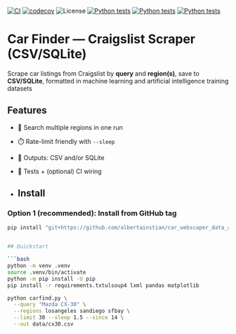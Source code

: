 [![CI](https://github.com/albertainstian/car_webscaper_data_ai_ml/actions/workflows/python-tests.yml/badge.svg?branch=main)](https://github.com/albertainstian/car_webscaper_data_ai_ml/actions/workflows/python-tests.yml) [![codecov](https://codecov.io/gh/albertainstian/car_webscaper_data_ai_ml/branch/main/graph/badge.svg)](https://codecov.io/gh/albertainstian/car_webscaper_data_ai_ml) ![License](https://img.shields.io/badge/license-MIT-blue.svg)
[![Python tests](https://github.com/albertainstian/car_webscaper_data_ai_ml/actions/workflows/python-tests.yml/badge.svg?branch=main)](https://github.com/albertainstian/car_webscaper_data_ai_ml/actions/workflows/python-tests.yml)
[![Python tests](https://github.com/albertainstian/car_webscaper_data_ai_ml/actions/workflows/python-tests.yml/badge.svg?branch=main)](https://github.com/albertainstian/car_webscaper_data_ai_ml/actions/workflows/python-tests.yml)
[![Python tests](https://github.com/albertainstian/car_webscaper_data_ai_ml/actions/workflows/python-tests.yml/badge.svg?branch=main)](https://github.com/albertainstian/car_webscaper_data_ai_ml/actions/workflows/python-tests.yml)
# Car Finder — Craigslist Scraper (CSV/SQLite)

Scrape car listings from Craigslist by **query** and **region(s)**, save to **CSV/SQLite**, formatted in machine learning and artificial intelligence training datasets

<!-- (Optional badges — update owner/repo if you want) -->
<!-- [![CI](https://github.com/<owner>/<repo>/actions/workflows/ci.yml/badge.svg)](https://github.com/<owner>/<repo>/actions/workflows/ci.yml) -->
<!-- ![Python](https://img.shields.io/badge/python-3.10%2B-blue) -->

## Features
- 🧭 Search multiple regions in one run
- ⏱️ Rate-limit friendly with `--sleep`
- 💾 Outputs: CSV and/or SQLite
- 🧪 Tests + (optional) CI wiring

- ## Install

### Option 1 (recommended): Install from GitHub tag
```bash
pip install "git+https://github.com/albertainstian/car_webscaper_data_ai_ml.git@v0.1.0"


## Quickstart

```bash
python -m venv .venv
source .venv/bin/activate         
python -m pip install -U pip    
pip install -r requirements.txtulsoup4 lxml pandas matplotlib

python carfind.py \
  --query "Mazda CX-30" \
  --regions losangeles sandiego sfbay \
  --limit 30 --sleep 1.5 --since 14 \
  --out data/cx30.csv
